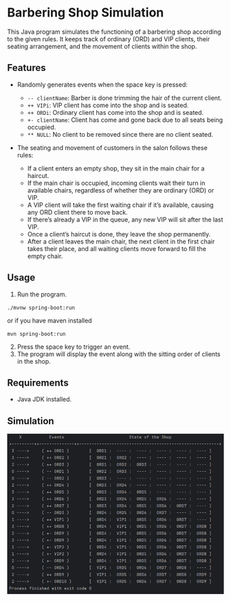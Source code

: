# Barbering Shop Simulation

This Java program simulates the functioning of a 
barbering shop according to the given rules. 
It keeps track of ordinary (ORD) and VIP clients, 
their seating arrangement, and the movement of clients 
within the shop.

## Features
- Randomly generates events when the space key is pressed:
    - `-- clientName`: Barber is done trimming the hair of the current client.
    - `++ VIPi`: VIP client has come into the shop and is seated.
    - `++ ORDi`: Ordinary client has come into the shop and is seated.
    - `+- clientName`: Client has come and gone back due to all seats being occupied.
    - `** NULL`: No client to be removed since there are no client seated.
        
- The seating and movement of customers in the salon follows these rules:
    - If a client enters an empty shop, they sit in the main chair for a haircut.
    - If the main chair is occupied, incoming clients wait their turn in available chairs, regardless of whether they are ordinary (ORD) or VIP.
    - A VIP client will take the first waiting chair if it’s available, causing any ORD client there to move back.
    - If there’s already a VIP in the queue, any new VIP will sit after the last VIP.
    - Once a client’s haircut is done, they leave the shop permanently.
    - After a client leaves the main chair, the next client in the first chair takes their place, and all waiting clients move forward to fill the empty chair.


## Usage

1. Run the program.
```
./mvnw spring-boot:run
```
or if you have maven installed
```
mvn spring-boot:run
```
2. Press the space key to trigger an event.
3. The program will display the event along with the sitting order of clients in the shop.

## Requirements

- Java JDK installed.

## Simulation
![Barbering-Shop-Simulation.png](Barbering-Shop-Simulation.png)
